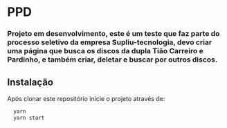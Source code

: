 # PPD

### Projeto em desenvolvimento, este é um teste que faz parte do processo seletivo da empresa Supliu-tecnologia, devo criar uma página que busca os discos da dupla Tião Carreiro e Pardinho, e também criar, deletar e buscar por outros discos.

## Instalação

Após clonar este repositório inicie o projeto através de:

```bash
  yarn
  yarn start
```
